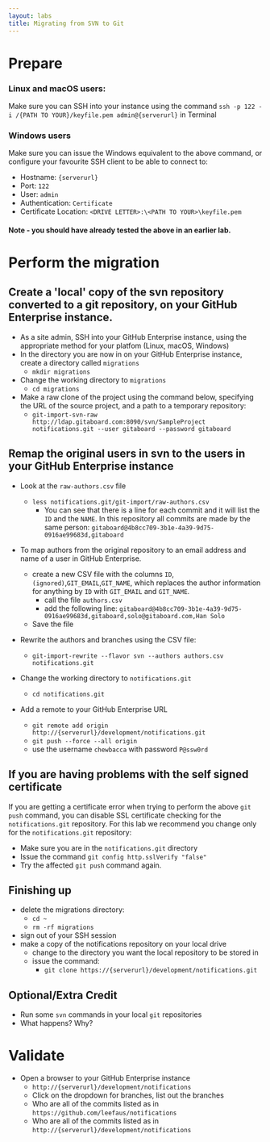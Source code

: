 ```yaml
---
layout: labs
title: Migrating from SVN to Git
---
```


# Prepare

### Linux and macOS users:
Make sure you can SSH into your instance using the command `ssh -p 122 -i /{PATH TO YOUR}/keyfile.pem admin@{serverurl}` in Terminal

### Windows users
Make sure you can issue the Windows equivalent to the above command, or configure your favourite SSH client to be able to connect to:

  - Hostname: `{serverurl}`
  - Port: `122`
  - User: `admin`
  - Authentication: `Certificate`
  - Certificate Location: `<DRIVE LETTER>:\<PATH TO YOUR>\keyfile.pem`

#### Note - you should have already tested the above in an earlier lab.

# Perform the migration

## Create a 'local' copy of the svn repository converted to a git repository, on your GitHub Enterprise instance.
- As a site admin, SSH into your GitHub Enterprise instance, using the appropriate method for your platfom (Linux, macOS, Windows)
- In the directory you are now in on your GitHub Enterprise instance, create a directory called `migrations`
    - `mkdir migrations`
- Change the working directory to `migrations`
    - `cd migrations`
- Make a raw clone of the project using the command below, specifying the URL of the source project, and a path to a temporary repository:
  - `git-import-svn-raw http://ldap.gitaboard.com:8090/svn/SampleProject notifications.git --user gitaboard --password gitaboard`

## Remap the original users in svn to the users in your GitHub Enterprise instance
- Look at the `raw-authors.csv` file
  - `less notifications.git/git-import/raw-authors.csv`
    - You can see that there is a line for each commit and it will list the `ID` and the `NAME`. In this repository all commits are made by the same person: `gitaboard@4b8cc709-3b1e-4a39-9d75-0916ae99683d,gitaboard`
 
 - To map authors from the original repository to an email address and name of a user in GitHub Enterprise.
   - create a new CSV file with the columns `ID`,`(ignored)`,`GIT_EMAIL`,`GIT_NAME`, which replaces the author information for anything by `ID` with `GIT_EMAIL` and `GIT_NAME`.
     - call the file `authors.csv`
     - add the following line:
   `gitaboard@4b8cc709-3b1e-4a39-9d75-0916ae99683d,gitaboard,solo@gitaboard.com,Han Solo`
    - Save the file
  - Rewrite the authors and branches using the CSV file:
    - `git-import-rewrite --flavor svn --authors authors.csv notifications.git`
  - Change the working directory to `notifications.git`
    - `cd notifications.git`
  - Add a remote to your GitHub Enterprise URL
    - `git remote add origin http://{serverurl}/development/notifications.git`
    - `git push --force --all origin` 
    - use the username `chewbacca` with password `P@ssw0rd`
 
## If you are having problems with the self signed certificate 
If you are getting a certificate error when trying to perform the above `git push` command, you can disable SSL certificate checking for the `notifications.git` repository. For this lab we recommend you change only for the `notifications.git` repository:
  - Make sure you are in the `notifications.git` directory
  - Issue the command `git config http.sslVerify "false"`
  - Try the affected `git push` command again.

## Finishing up
- delete the migrations directory:
  - `cd ~`
  - `rm -rf migrations`
- sign out of your SSH session
- make a copy of the notifications repository on your local drive
  - change to the directory you want the local repository to be stored in
  - issue the command:
    - `git clone https://{serverurl}/development/notifications.git`

## Optional/Extra Credit
- Run some `svn` commands in your local `git` repositories
 - What happens? Why?

# Validate
- Open a browser to your GitHub Enterprise instance
  - `http://{serverurl}/development/notifications`
  - Click on the dropdown for branches, list out the branches
  - Who are all of the commits listed as in `https://github.com/leefaus/notifications`
  - Who are all of the commits listed as in `http://{serverurl}/development/notifications`
